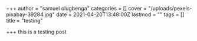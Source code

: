 +++
author = "samuel olugbenga"
categories = []
cover = "/uploads/pexels-pixabay-39284.jpg"
date = 2021-04-20T13:48:00Z
lastmod = ""
tags = []
title = "testing"

+++
this is a testing post